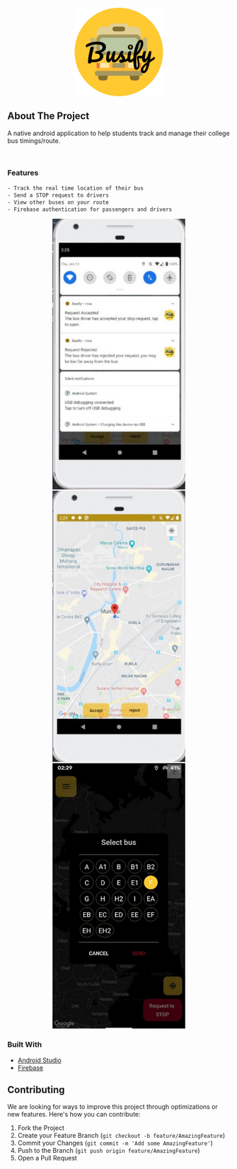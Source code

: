 <p align="center">
<img src="app/src/main/res/drawable/busify_round_yellow_icon.png" alt="Logo" height = "200" width = "200">


## About The Project
A native android application to help students track and manage their college bus timings/route.
<br>


<br/>

### Features

    - Track the real time location of their bus
    - Send a STOP request to drivers 
    - View other buses on your route
    - Firebase authentication for passengers and drivers

<p align = "center">
<img src="images/busify_notif.png" alt="Logo" width = "300">
<img src="images/busify_gps.png" alt="Logo" width = "300">
<img src="images/busify_select_bus.png" alt="Logo" width = "300">
</p>

 
### Built With

* [Android Studio](https://developer.android.com/studio)
* [Firebase](https://firebase.google.com/)

<!-- CONTRIBUTING -->
## Contributing

We are looking for ways to improve this project through optimizations or new features. Here's how you can contribute:

1. Fork the Project
2. Create your Feature Branch (`git checkout -b feature/AmazingFeature`)
3. Commit your Changes (`git commit -m 'Add some AmazingFeature'`)
4. Push to the Branch (`git push origin feature/AmazingFeature`)
5. Open a Pull Request
</p>
